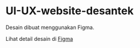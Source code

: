 # UI-UX-website-desantek

Desain dibuat menggunakan Figma.

Lihat detail desain di [Figma]([https://www.figma.com/file/xxxxx/Project-Name](https://www.figma.com/design/BxXYiTG688RRW3SErjGBh7/UI-UX?t=vamJt25RMFKgib6i-1))
